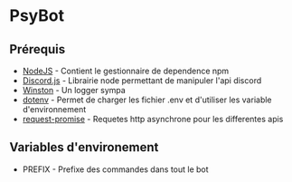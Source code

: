 # PsyBot

## Prérequis

* [NodeJS](https://nodejs.org/en) - Contient le gestionnaire de dependence npm
* [Discord.js](https://discord.js.org/#/docs/main/stable/general/welcome) - Librairie node permettant de manipuler l'api discord
* [Winston](https://www.npmjs.com/package/winston) - Un logger sympa
* [dotenv](https://www.npmjs.com/package/dotenv) - Permet de charger les fichier .env et d'utiliser les variable d'environnement
* [request-promise](https://www.npmjs.com/package/request-promise) - Requetes http asynchrone pour les differentes apis

## Variables d'environement

* PREFIX - Prefixe des commandes dans tout le bot
